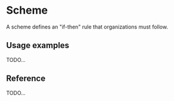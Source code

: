 # Scheme

A scheme defines an "if-then" rule that organizations must follow.

## Usage examples

TODO...

## Reference

TODO...